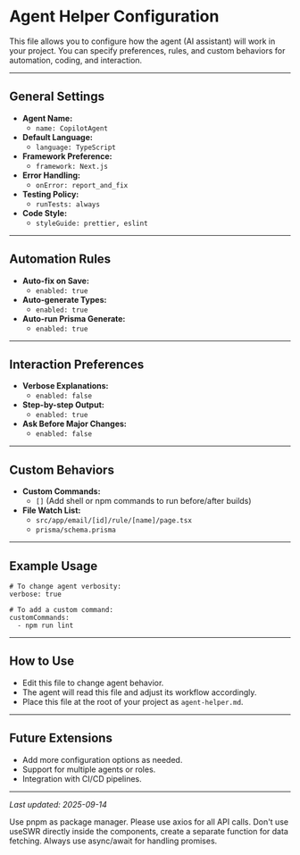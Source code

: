# Agent Helper Configuration

This file allows you to configure how the agent (AI assistant) will work in your project. You can specify preferences, rules, and custom behaviors for automation, coding, and interaction.

---

## General Settings

- **Agent Name:**
  - `name: CopilotAgent`
- **Default Language:**
  - `language: TypeScript`
- **Framework Preference:**
  - `framework: Next.js`
- **Error Handling:**
  - `onError: report_and_fix`
- **Testing Policy:**
  - `runTests: always`
- **Code Style:**
  - `styleGuide: prettier, eslint`

---

## Automation Rules

- **Auto-fix on Save:**
  - `enabled: true`
- **Auto-generate Types:**
  - `enabled: true`
- **Auto-run Prisma Generate:**
  - `enabled: true`

---

## Interaction Preferences

- **Verbose Explanations:**
  - `enabled: false`
- **Step-by-step Output:**
  - `enabled: true`
- **Ask Before Major Changes:**
  - `enabled: false`

---

## Custom Behaviors

- **Custom Commands:**
  - `[]` (Add shell or npm commands to run before/after builds)
- **File Watch List:**
  - `src/app/email/[id]/rule/[name]/page.tsx`
  - `prisma/schema.prisma`

---

## Example Usage

```
# To change agent verbosity:
verbose: true

# To add a custom command:
customCommands:
  - npm run lint
```

---

## How to Use

- Edit this file to change agent behavior.
- The agent will read this file and adjust its workflow accordingly.
- Place this file at the root of your project as `agent-helper.md`.

---

## Future Extensions

- Add more configuration options as needed.
- Support for multiple agents or roles.
- Integration with CI/CD pipelines.

---

_Last updated: 2025-09-14_

Use pnpm as package manager.
Please use axios for all API calls.
Don't use useSWR directly inside the components, create a separate function for data fetching.
Always use async/await for handling promises.
